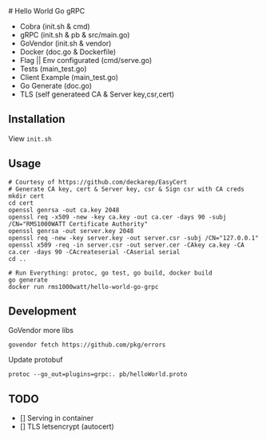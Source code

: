 <hidden cmd="git push https://rms1000watt@github.com/rms1000watt/hello-world-go-grpc.git master:master"/>
# Hello World Go gRPC

- Cobra (init.sh & cmd)
- gRPC (init.sh & pb & src/main.go)
- GoVendor (init.sh & vendor)
- Docker (doc.go & Dockerfile)
- Flag || Env configurated (cmd/serve.go)
- Tests (main_test.go)
- Client Example (main_test.go)
- Go Generate (doc.go)
- TLS (self generateed CA & Server key,csr,cert)

## Installation

View `init.sh`

## Usage

```
# Courtesy of https://github.com/deckarep/EasyCert
# Generate CA key, cert & Server key, csr & Sign csr with CA creds
mkdir cert
cd cert
openssl genrsa -out ca.key 2048
openssl req -x509 -new -key ca.key -out ca.cer -days 90 -subj /CN="RMS1000WATT Certificate Authority"
openssl genrsa -out server.key 2048
openssl req -new -key server.key -out server.csr -subj /CN="127.0.0.1"
openssl x509 -req -in server.csr -out server.cer -CAkey ca.key -CA ca.cer -days 90 -CAcreateserial -CAserial serial
cd ..

# Run Everything: protoc, go test, go build, docker build
go generate
docker run rms1000watt/hello-world-go-grpc
```

## Development

GoVendor more libs
```
govendor fetch https://github.com/pkg/errors
```

Update protobuf
```
protoc --go_out=plugins=grpc:. pb/helloWorld.proto
```

## TODO

- [] Serving in container
- [] TLS letsencrypt (autocert)